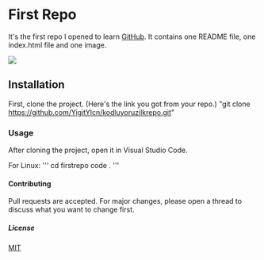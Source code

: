 # First Repo

It's the first repo I opened to learn [GitHub](https://www.github.com/). It contains one README file, one index.html file and one image.

![](https://global-uploads.webflow.com/6097e0eca1e87557da031fef/609859a191abe5d64b17fed3_Patika%20logo.png)











## Installation

First, clone the project. (Here's the link you got from your repo.)
"git clone https://github.com/YigitYlcn/kodluyoruzilkrepo.git"



### Usage

After cloning the project, open it in Visual Studio Code.

For Linux: ''' cd firstrepo code . '''



#### Contributing

Pull requests are accepted. For major changes, please open a thread to discuss what you want to change first.



#####  License

[MIT](https://choosealicense.com/licenses/mit/)


